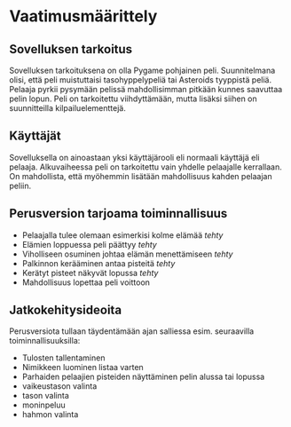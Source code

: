 # Vaatimusmäärittely

## Sovelluksen tarkoitus

Sovelluksen tarkoituksena on olla Pygame pohjainen peli. Suunnitelmana olisi, että peli muistuttaisi tasohyppelypeliä tai Asteroids tyyppistä peliä. Pelaaja pyrkii pysymään pelissä mahdollisimman pitkään kunnes saavuttaa pelin lopun. Peli on tarkoitettu viihdyttämään, mutta lisäksi siihen on suunnitteilla kilpailuelementtejä.

## Käyttäjät

Sovelluksella on ainoastaan yksi käyttäjärooli eli normaali käyttäjä eli pelaaja. Alkuvaiheessa peli on tarkoitettu vain yhdelle pelaajalle kerrallaan.
On mahdollista, että myöhemmin lisätään mahdollisuus kahden pelaajan peliin.

## Perusversion tarjoama toiminnallisuus

- Pelaajalla tulee olemaan esimerkisi kolme elämää _tehty_
- Elämien loppuessa peli päättyy _tehty_
- Viholliseen osuminen johtaa elämän menettämiseen _tehty_
- Palkinnon kerääminen antaa pisteitä _tehty_
- Kerätyt pisteet näkyvät lopussa _tehty_
- Mahdollisuus lopettaa peli voittoon

## Jatkokehitysideoita

Perusversiota tullaan täydentämään ajan salliessa esim. seuraavilla toiminnallisuuksilla:

- Tulosten tallentaminen
- Nimikkeen luominen listaa varten
- Parhaiden pelaajien pisteiden näyttäminen pelin alussa tai lopussa
- vaikeustason valinta
- tason valinta
- moninpeluu
- hahmon valinta
